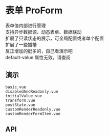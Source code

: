 # 表单 ProForm
<!--single-column-->
<n-flex vertical>
    <n-alert type="success" title="提示" show-icon :bordered="false">
    表单值内部进行管理<br />
    支持异步数据源、动态表单、数据联动<br />
    扩展了只读状态的展示，可全局配置或者单个配置<br />
    扩展了一些插槽<br />
    反正增加的挺多的，自己看演示吧<br />
  </n-alert>

  <n-alert type="warning" title="警告" show-icon :bordered="false">
     default-value 属性无效，请查阅<br />
  </n-alert>
</n-flex>

## 演示

```demo
basic.vue
disabledAndReadonly.vue
initialValue.vue
transform.vue
postState.vue
customRenderReadonly.vue
customRenderFormItem.vue
```

## API
